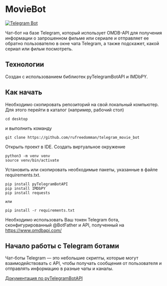 # MovieBot
[![Telegram Bot](https://img.shields.io/badge/Telegram-Bot-green.svg)](https://t.me/IMDB_movie_fy_bot/)

Чат-бот на базе Telegram, который использует OMDB-API для получения информации о запрошенном фильме или сериале и отправляет ее обратно пользователю в окне чата Telegram, а также подскажет, какой сериал или фильм посмотреть.


## Технологии

Создан с использованием библиотек pyTelegramBotAPI и IMDbPY.

## Как начать

Необходимо скопировать репозиторий на свой локальный компьютер. Для этого перейти в каталог (например, рабочий стол)

```
cd desktop
```

и выполнить команду

```
git clone https://github.com/rufreedomman/telegram_movie_bot
```

Открыть проект в IDE. Создать виртуальное окружение

```
python3 -m venv venv
source venv/bin/activate
```

Установить или скопировать необходимые пакеты, указанные в файле requirements.txt. 

```
pip install pyTelegramBotAPI
pip install IMDbPY
pip install requests

или

pip install -r requirements.txt
```

Необходимо использовать Ваш токен Telegram бота, сконфигурированный @BotFather и API, полученный на https://www.omdbapi.com/

## Начало работы с Telegram ботами

Чат-боты Telegram — это небольшие скрипты, которые могут взаимодействовать с API, чтобы получать сообщения от пользователя и отправлять информацию в разные чаты и каналы.

[Документация по pyTelegramBotAPI](https://github.com/eternnoir/pyTelegramBotAPI#types)
